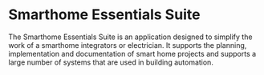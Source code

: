 # Smarthome Essentials Suite

The Smarthome Essentials Suite is an application designed to simplify the work of a smarthome integrators or electrician. It supports the planning, implementation and documentation of smart home projects and supports a large number of systems that are used in building automation.
